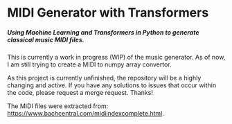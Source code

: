 # MIDI Generator with Transformers
##### Using Machine Learning and Transformers in Python to generate classical music MIDI files.

This is currently a work in progress (WIP) of the music generator. 
As of now, I am still trying to create a MIDI to numpy array convertor.

As this project is currently unfinished, the repository will be a highly changing and active.
If you have any solutions to issues that occur within the code, please request a merge request.
Thanks! 

The MIDI files were extracted from: https://www.bachcentral.com/midiindexcomplete.html.